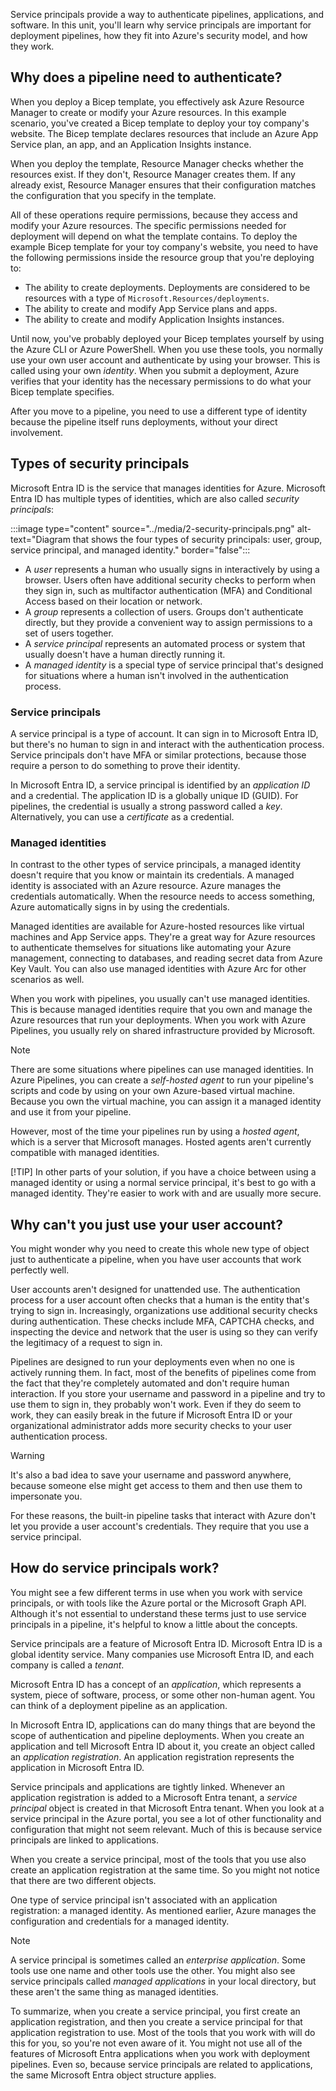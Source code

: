 Service principals provide a way to authenticate pipelines, applications, and software. In this unit, you'll learn why service principals are important for deployment pipelines, how they fit into Azure's security model, and how they work.

## Why does a pipeline need to authenticate?

When you deploy a Bicep template, you effectively ask Azure Resource Manager to create or modify your Azure resources. In this example scenario, you've created a Bicep template to deploy your toy company's website. The Bicep template declares resources that include an Azure App Service plan, an app, and an Application Insights instance.

When you deploy the template, Resource Manager checks whether the resources exist. If they don't, Resource Manager creates them. If any already exist, Resource Manager ensures that their configuration matches the configuration that you specify in the template.

All of these operations require permissions, because they access and modify your Azure resources. The specific permissions needed for deployment will depend on what the template contains. To deploy the example Bicep template for your toy company's website, you need to have the following permissions inside the resource group that you're deploying to:

- The ability to create deployments. Deployments are considered to be resources with a type of `Microsoft.Resources/deployments`.
- The ability to create and modify App Service plans and apps.
- The ability to create and modify Application Insights instances.

Until now, you've probably deployed your Bicep templates yourself by using the Azure CLI or Azure PowerShell. When you use these tools, you normally use your own user account and authenticate by using your browser. This is called using your own _identity_. When you submit a deployment, Azure verifies that your identity has the necessary permissions to do what your Bicep template specifies.

After you move to a pipeline, you need to use a different type of identity because the pipeline itself runs deployments, without your direct involvement.

## Types of security principals

Microsoft Entra ID is the service that manages identities for Azure. Microsoft Entra ID has multiple types of identities, which are also called _security principals_:

:::image type="content" source="../media/2-security-principals.png" alt-text="Diagram that shows the four types of security principals: user, group, service principal, and managed identity." border="false":::

- A _user_ represents a human who usually signs in interactively by using a browser. Users often have additional security checks to perform when they sign in, such as multifactor authentication (MFA) and Conditional Access based on their location or network.
- A _group_ represents a collection of users. Groups don't authenticate directly, but they provide a convenient way to assign permissions to a set of users together.
- A _service principal_ represents an automated process or system that usually doesn't have a human directly running it.
- A _managed identity_ is a special type of service principal that's designed for situations where a human isn't involved in the authentication process.

### Service principals

A service principal is a type of account. It can sign in to Microsoft Entra ID, but there's no human to sign in and interact with the authentication process. Service principals don't have MFA or similar protections, because those require a person to do something to prove their identity.

In Microsoft Entra ID, a service principal is identified by an _application ID_ and a credential. The application ID is a globally unique ID (GUID). For pipelines, the credential is usually a strong password called a _key_. Alternatively, you can use a _certificate_ as a credential.

### Managed identities

In contrast to the other types of service principals, a managed identity doesn't require that you know or maintain its credentials. A managed identity is associated with an Azure resource. Azure manages the credentials automatically. When the resource needs to access something, Azure automatically signs in by using the credentials.

Managed identities are available for Azure-hosted resources like virtual machines and App Service apps. They're a great way for Azure resources to authenticate themselves for situations like automating your Azure management, connecting to databases, and reading secret data from Azure Key Vault. You can also use managed identities with Azure Arc for other scenarios as well.

When you work with pipelines, you usually can't use managed identities. This is because managed identities require that you own and manage the Azure resources that run your deployments. When you work with Azure Pipelines, you usually rely on shared infrastructure provided by Microsoft.

> [!NOTE]
> There are some situations where pipelines can use managed identities. In Azure Pipelines, you can create a _self-hosted agent_ to run your pipeline's scripts and code by using on your own Azure-based virtual machine. Because you own the virtual machine, you can assign it a managed identity and use it from your pipeline.
>
> However, most of the time your pipelines run by using a _hosted agent_, which is a server that Microsoft manages. Hosted agents aren't currently compatible with managed identities.
>
> [!TIP]
> In other parts of your solution, if you have a choice between using a managed identity or using a normal service principal, it's best to go with a managed identity. They're easier to work with and are usually more secure.

## Why can't you just use your user account?

You might wonder why you need to create this whole new type of object just to authenticate a pipeline, when you have user accounts that work perfectly well.

User accounts aren't designed for unattended use. The authentication process for a user account often checks that a human is the entity that's trying to sign in. Increasingly, organizations use additional security checks during authentication. These checks include MFA, CAPTCHA checks, and inspecting the device and network that the user is using so they can verify the legitimacy of a request to sign in.

Pipelines are designed to run your deployments even when no one is actively running them. In fact, most of the benefits of pipelines come from the fact that they're completely automated and don't require human interaction. If you store your username and password in a pipeline and try to use them to sign in, they probably won't work. Even if they do seem to work, they can easily break in the future if Microsoft Entra ID or your organizational administrator adds more security checks to your user authentication process.

> [!WARNING]
> It's also a bad idea to save your username and password anywhere, because someone else might get access to them and then use them to impersonate you.

For these reasons, the built-in pipeline tasks that interact with Azure don't let you provide a user account's credentials. They require that you use a service principal.

## How do service principals work?

You might see a few different terms in use when you work with service principals, or with tools like the Azure portal or the Microsoft Graph API. Although it's not essential to understand these terms just to use service principals in a pipeline, it's helpful to know a little about the concepts.

Service principals are a feature of Microsoft Entra ID. Microsoft Entra ID is a global identity service. Many companies use Microsoft Entra ID, and each company is called a _tenant_.

Microsoft Entra ID has a concept of an _application_, which represents a system, piece of software, process, or some other non-human agent. You can think of a deployment pipeline as an application.

In Microsoft Entra ID, applications can do many things that are beyond the scope of authentication and pipeline deployments. When you create an application and tell Microsoft Entra ID about it, you create an object called an _application registration_. An application registration represents the application in Microsoft Entra ID.

Service principals and applications are tightly linked. Whenever an application registration is added to a Microsoft Entra tenant, a _service principal_ object is created in that Microsoft Entra tenant. When you look at a service principal in the Azure portal, you see a lot of other functionality and configuration that might not seem relevant. Much of this is because service principals are linked to applications.

When you create a service principal, most of the tools that you use also create an application registration at the same time. So you might not notice that there are two different objects.

One type of service principal isn't associated with an application registration: a managed identity. As mentioned earlier, Azure manages the configuration and credentials for a managed identity.

> [!NOTE]
> A service principal is sometimes called an _enterprise application_. Some tools use one name and other tools use the other. You might also see service principals called _managed applications_ in your local directory, but these aren't the same thing as managed identities.

To summarize, when you create a service principal, you first create an application registration, and then you create a service principal for that application registration to use. Most of the tools that you work with will do this for you, so you're not even aware of it. You might not use all of the features of Microsoft Entra applications when you work with deployment pipelines. Even so, because service principals are related to applications, the same Microsoft Entra object structure applies.
